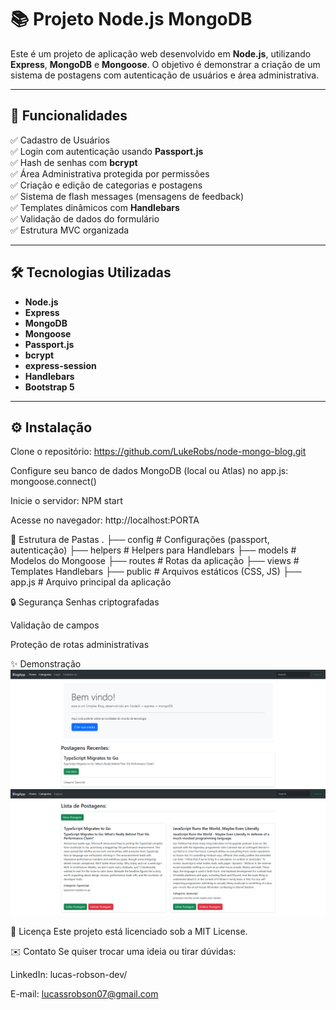 # 📚 Projeto Node.js MongoDB

Este é um projeto de aplicação web desenvolvido em **Node.js**, utilizando **Express**, **MongoDB** e **Mongoose**. O objetivo é demonstrar a criação de um sistema de postagens com autenticação de usuários e área administrativa.

---

## 🚀 Funcionalidades

✅ Cadastro de Usuários  
✅ Login com autenticação usando **Passport.js**  
✅ Hash de senhas com **bcrypt**  
✅ Área Administrativa protegida por permissões  
✅ Criação e edição de categorias e postagens  
✅ Sistema de flash messages (mensagens de feedback)  
✅ Templates dinâmicos com **Handlebars**  
✅ Validação de dados do formulário  
✅ Estrutura MVC organizada

---

## 🛠 Tecnologias Utilizadas

- **Node.js**
- **Express**
- **MongoDB**
- **Mongoose**
- **Passport.js**
- **bcrypt**
- **express-session**
- **Handlebars**
- **Bootstrap 5**

---

## ⚙️ Instalação

Clone o repositório:
https://github.com/LukeRobs/node-mongo-blog.git

Configure seu banco de dados MongoDB (local ou Atlas) no app.js:
mongoose.connect()

Inicie o servidor:
NPM start

Acesse no navegador:
http://localhost:PORTA


📂 Estrutura de Pastas
.
├── config          # Configurações (passport, autenticação)
├── helpers         # Helpers para Handlebars
├── models          # Modelos do Mongoose
├── routes          # Rotas da aplicação
├── views           # Templates Handlebars
├── public          # Arquivos estáticos (CSS, JS)
├── app.js          # Arquivo principal da aplicação


🔒 Segurança
Senhas criptografadas

Validação de campos

Proteção de rotas administrativas

✨ Demonstração
   ![HomePage](./public/img/home.png)
   ![postagens](./public/img/postagens.png)

📄 Licença
Este projeto está licenciado sob a MIT License.

✉️ Contato
Se quiser trocar uma ideia ou tirar dúvidas:

LinkedIn: lucas-robson-dev/

E-mail: lucassrobson07@gmail.com
